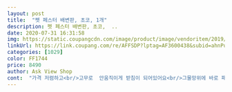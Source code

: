 ```yaml
---
layout: post 
title:  "펫 페스터 배변판, 초코, 1개" 
description: 펫 페스터 배변판, 초코,  ..
date: 2020-07-31 16:31:58 
img: https://static.coupangcdn.com/image/product/image/vendoritem/2019/02/07/3242161358/3e11513d-1330-44a5-b46b-152f92641fa1.jpg 
linkUrl: https://link.coupang.com/re/AFFSDP?lptag=AF3600438&subid=ahnPublicAsk&pageKey=31822501&itemId=119747646&vendorItemId=3242161358&traceid=V0-113-0fd67a6ace35f0f3 
categories: [1029] 
color: FF1744 
price: 8490 
author: Ask View Shop 
cont:  "가격 저렴하고<br/>고무로  안움직이게 받침이 되어있어요<br/>그물망위에 바로 패드를 깔기때문에<br/>너무 당황스러워서 급하게 하나더 주문합니다<br/>더 안정감있긴해요<br/>디자인은 귀엽네요.<br/>.<br/>^^<br/>못봐서미처 차워주지 못했더니<br/>무배에다 이정도면 아주 좋죠<br/>무용지물이 되었습니다.<br/>.<br/> 맘아픕니다 ㅠㅠ<br/>배변판이 자기침대인줄알고있네요^^;<br/>비와도 미세먼지 심해도 코로나19여도 나가야합니다.<br/>.<br/><br/>사기 전에 꼭 강아지가 실내배변 하는지 알아보시고 사셔요... <br/><br/>사용하고 있는 배변판은 1개입니다<br/>사이즈는 가존거보다<br/>살짝크고 밑에<br/>성능은 모르겠구요.<br/>.<br/> 애기가 안써서... <br/><br/>세배나 주고 산거생각하면 ... <br/>ㅎ<br/>세살된 성견 푸들을 키우고 있는데요<br/>쉬야하러 못올라가더라구요 ㅠㅠ.<br/><br/>얼마전에 응가를 한거를<br/>여러분 실내배변하는 멈들이라 부럽습니다.<br/>.<br/><br/>우리 건강하게 살아요^^<br/>울 강아지.<br/>.<br/> 이거랑 패드 샀더니만 집에서는 못싸겠답니다.<br/>.<br/><br/>저희는<br/>집에서 배변을 잃어먹은지오래입니다.<br/><br/>처음분양했을때 줬던 배변패드판은 그물망이없는거라서 패드를 물어뜯고 그래서 이번엔 그물망으로 되어있는 걸 구입했습니다.<br/><br/>첨 울 댕댕이 입양올때 지금 쓰는거<br/>패드가 그물망 안쪽으로 쏙 안착하는 전에꺼가<br/>한번도 배변실수가 없었던터라<br/>" 
---
```

